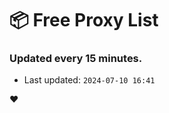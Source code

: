 # :package: Free Proxy List
### Updated every 15 minutes.

- Last updated: `2024-07-10 16:41`

:heart:
